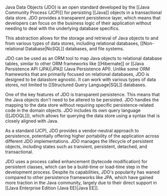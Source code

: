 Java Data Objects (JDO) is an open standard developed by the [[Java Community Process (JCP)]] for persisting [[Java]] objects in a transactional data store. JDO provides a transparent persistence layer, which means that developers can focus on the business logic of their application without needing to deal with the underlying database specifics. 
  
This abstraction allows for the storage and retrieval of Java objects to and from various types of data stores, including relational databases, [[Non-relational Database|NoSQL]] databases, and file systems.
  
JDO can be used as an ORM tool to map Java objects to relational database tables, similar to other ORM frameworks like [[Hibernate]] or [[Java Persistence API (JPA)|JPA]] (Java Persistence API). Unlike some ORM frameworks that are primarily focused on relational databases, JDO is designed to be datastore agnostic. It can work with various types of data stores, not limited to [[Structured Query Language|SQL]] databases.

One of the key features of JDO is transparent persistence. This means that the Java objects don't need to be altered to be persisted. JDO handles the mapping to the data store without requiring specific persistence-related code in the domain objects. JDO includes its own query language ([[JDOQL]]), which allows for querying the data store using a syntax that is closely aligned with Java.

As a standard (JCP), JDO provides a vendor-neutral approach to persistence, potentially offering higher portability of the application across different JDO implementations. JDO manages the lifecycle of persistent objects, including states such as transient, persistent, detached, and transactional.

JDO uses a process called enhancement (bytecode modification) for persistent classes, which can be a build-time or load-time step in the development process. Despite its capabilities, JDO's popularity has waned compared to other persistence frameworks like JPA, which have gained more traction in the Java community, largely due to their direct support in [[Java Enterprise Edition (Java EE)|Java EE]].
